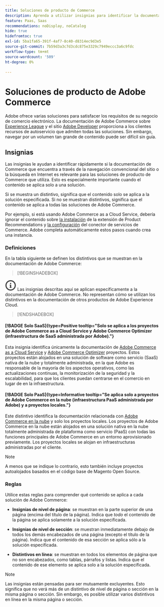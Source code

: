 ```yaml
---
title: Soluciones de producto de Commerce
description: Aprenda a utilizar insignias para identificar la documentación que se aplica a diferentes soluciones de Adobe Commerce (SaaS, PaaS, en línea).
feature: Paas, Saas
recommendations: noDisplay, noCatalog
hide: true
hidefromtoc: true
exl-id: 5ba1fa65-391f-4af7-8c40-d8314ec9d3e5
source-git-commit: 7b59d3a3c7d3cdc875e3329c7949eccc3a6c9fdc
workflow-type: tm+mt
source-wordcount: '509'
ht-degree: 0%

---
```


# Soluciones de producto de Adobe Commerce

Adobe ofrece varias soluciones para satisfacer los requisitos de su negocio de comercio electrónico. La documentación de Adobe Commerce sobre [Experience League](https://experienceleague.adobe.com/es/docs/commerce) y el sitio [Adobe Developer](https://developer.adobe.com/commerce/docs/) proporciona a los clientes recursos de autoservicio que admiten todas las soluciones. Sin embargo, navegar por un volumen tan grande de contenido puede ser difícil sin guía.

## Insignias

Las insignias le ayudan a identificar rápidamente si la documentación de Commerce que encuentra a través de la navegación convencional del sitio o la búsqueda en Internet es relevante para las soluciones de producto de Commerce que utiliza. Esto es especialmente importante cuando el contenido se aplica solo a una solución.

Si se muestra un distintivo, significa que el contenido solo se aplica a la solución especificada. Si no se muestran distintivos, significa que el contenido se aplica a todas las soluciones de Adobe Commerce.

Por ejemplo, si está usando Adobe Commerce as a Cloud Service, debería ignorar el contenido sobre [la instalación](../product-recommendations/install-configure.md#install-product-recommendations) de la extensión de Product Recommendations y [la configuración](../product-recommendations/install-configure.md#configure-product-recommendations) del conector de servicios de Commerce. Adobe completa automáticamente estos pasos cuando crea una instancia.

### Definiciones

En la tabla siguiente se definen los distintivos que se muestran en la documentación de Adobe Commerce:

>[!BEGINSHADEBOX]

![información](../cloud-service/assets/Smock_InfoOutline_18_N.svg) Las insignias descritas aquí se aplican específicamente a la documentación de Adobe Commerce. No representan cómo se utilizan los distintivos en la documentación de otros productos de Adobe Experience Cloud.

>[!ENDSHADEBOX]

#### [!BADGE Solo SaaS]{type=Positive tooltip="Solo se aplica a los proyectos de Adobe Commerce as a Cloud Service y Adobe Commerce Optimizer (infraestructura de SaaS administrada por Adobe)."}

Esta insignia identifica únicamente la documentación de [Adobe Commerce as a Cloud Service](../cloud-service/overview.md) y [Adobe Commerce Optimizer](../optimizer/overview.md) proyectos. Estos proyectos están alojados en una solución de software como servicio (SaaS) nativa de la nube y totalmente administrada, en la que Adobe es responsable de la mayoría de los aspectos operativos, como las actualizaciones continuas, la monitorización de la seguridad y la escalabilidad, para que los clientes puedan centrarse en el comercio en lugar de en la infraestructura.

#### [!BADGE Solo PaaS]{type=Informative tooltip="Se aplica solo a proyectos de Adobe Commerce en la nube (infraestructura PaaS administrada por Adobe) y a proyectos locales."}

Este distintivo identifica la documentación relacionada con [Adobe Commerce en la nube](https://experienceleague.adobe.com/es/docs/commerce-on-cloud/user-guide/overview) y solo los proyectos locales. Los proyectos de Adobe Commerce en la nube están alojados en una solución nativa en la nube totalmente administrada de plataforma como servicio (PaaS) con todas las funciones principales de Adobe Commerce en un entorno aprovisionado previamente. Los proyectos locales se alojan en infraestructuras administradas por el cliente.

>[!NOTE]
>
>A menos que se indique lo contrario, esto también incluye proyectos autoalojados basados en el código base de Magento Open Source.

### Reglas

Utilice estas reglas para comprender qué contenido se aplica a cada solución de Adobe Commerce:

- **Insignias de nivel de página**: se muestran en la parte superior de una página (encima del título de la página). Indica que _todo_ el contenido de la página se aplica solamente a la solución especificada.

- **Insignias de nivel de sección**: se muestran inmediatamente debajo de todos los demás encabezados de una página (excepto el título de la página). Indica que el contenido de esa sección se aplica sólo a la solución especificada.

- **Distintivos en línea**: se muestran en todos los elementos de página que no son encabezados, como tablas, párrafos y listas. Indica que el contenido de ese elemento se aplica solo a la solución especificada.

>[!NOTE]
>
>Las insignias están pensadas para ser mutuamente excluyentes. Esto significa que no verá más de un distintivo de nivel de página o sección en la misma página o sección. Sin embargo, es posible utilizar varios distintivos en línea en la misma página o sección.

